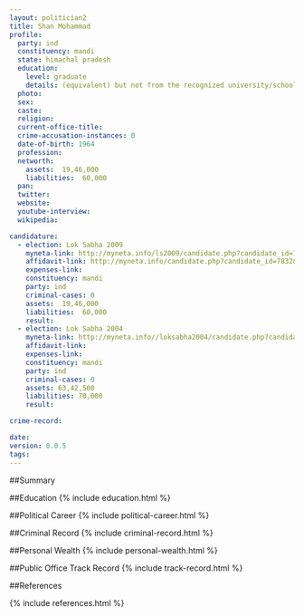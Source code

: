 ```yaml
---
layout: politician2
title: Shan Mohammad
profile: 
  party: ind
  constituency: mandi
  state: himachal pradesh
  education: 
    level: graduate
    details: (equivalent) but not from the recognized university/school
  photo: 
  sex: 
  caste: 
  religion: 
  current-office-title: 
  crime-accusation-instances: 0
  date-of-birth: 1964
  profession: 
  networth: 
    assets:  19,46,000
    liabilities:  60,000
  pan: 
  twitter: 
  website: 
  youtube-interview: 
  wikipedia: 

candidature: 
  - election: Lok Sabha 2009
    myneta-link: http://myneta.info/ls2009/candidate.php?candidate_id=7832
    affidavit-link: http://myneta.info/candidate.php?candidate_id=7832&scan=original
    expenses-link: 
    constituency: mandi 
    party: ind
    criminal-cases: 0
    assets:  19,46,000
    liabilities:  60,000
    result:  
  - election: Lok Sabha 2004
    myneta-link: http://myneta.info//loksabha2004/candidate.php?candidate_id=1371
    affidavit-link: 
    expenses-link: 
    constituency: mandi 
    party: ind
    criminal-cases: 0
    assets: 63,42,500
    liabilities: 70,000
    result:  

crime-record: 

date: 
version: 0.0.5
tags: 
---
```

##Summary


##Education
{% include education.html %}


##Political Career
{% include political-career.html %}


##Criminal Record
{% include criminal-record.html %}


##Personal Wealth
{% include personal-wealth.html %}


##Public Office Track Record
{% include track-record.html %}


##References


{% include references.html %}